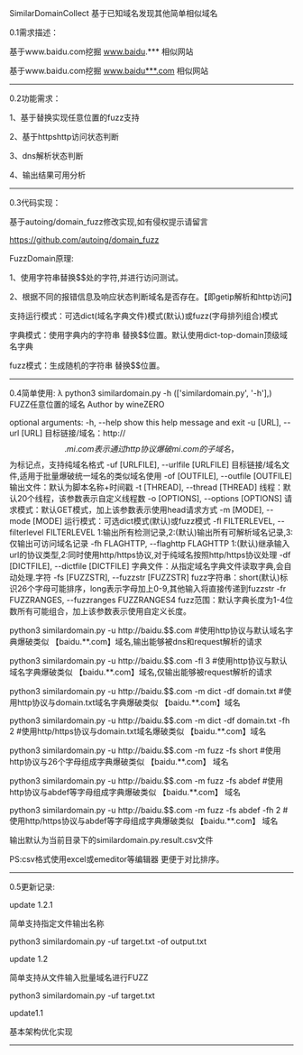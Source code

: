 SimilarDomainCollect 基于已知域名发现其他简单相似域名


0.1需求描述：

基于www.baidu.com挖掘 www.baidu.*** 相似网站

基于www.baidu.com挖掘 www.baidu***.com  相似网站

--------------------
0.2功能需求：

1、基于替换实现任意位置的fuzz支持

2、基于httpshttp访问状态判断

3、dns解析状态判断

4、输出结果可用分析

--------------------
0.3代码实现：

基于autoing/domain_fuzz修改实现,如有侵权提示请留言

https://github.com/autoing/domain_fuzz

FuzzDomain原理:

1、使用字符串替换$$处的字符,并进行访问测试。

2、根据不同的报错信息及响应状态判断域名是否存在。【即getip解析和http访问】

支持运行模式：可选dict(域名字典文件)模式(默认)或fuzz(字母排列组合)模式

字典模式：使用字典内的字符串 替换$$位置。默认使用dict-top-domain顶级域名字典

fuzz模式：生成随机的字符串 替换$$位置。

--------------------
0.4简单使用:
λ python3 similardomain.py -h
(['similardomain.py', '-h'],)
FUZZ任意位置的域名 Author by wineZERO

optional arguments:
  -h, --help            show this help message and exit
  -u [URL], --url [URL]
                        目标链接/域名：http://$$.mi.com 表示通过http协议爆破mi.com的子域名，$$为标记点，支持纯域名格式
  -uf [URLFILE], --urlfile [URLFILE]
                        目标链接/域名文件,适用于批量爆破统一域名的类似域名使用
  -of [OUTFILE], --outfile [OUTFILE]
                        输出文件：默认为脚本名称+时间戳
  -t [THREAD], --thread [THREAD]
                        线程：默认20个线程，该参数表示自定义线程数
  -o [OPTIONS], --options [OPTIONS]
                        请求模式：默认GET模式，加上该参数表示使用head请求方式
  -m [MODE], --mode [MODE]
                        运行模式：可选dict模式(默认)或fuzz模式
  -fl FILTERLEVEL, --filterlevel FILTERLEVEL
                        1:输出所有检测记录,2:(默认)输出所有可解析域名记录,3:仅输出可访问域名记录
  -fh FLAGHTTP, --flaghttp FLAGHTTP
                        1:(默认)继承输入url的协议类型,2:同时使用http/https协议,对于纯域名按照http/https协议处理
  -df [DICTFILE], --dictfile [DICTFILE]
                        字典文件：从指定域名字典文件读取字典,会自动处理.字符
  -fs [FUZZSTR], --fuzzstr [FUZZSTR]
                        fuzz字符串：short(默认)标识26个字母可能排序，long表示字母加上0-9,其他输入将直接传递到fuzzstr
  -fr FUZZRANGES, --fuzzranges FUZZRANGES4
                        fuzz范围：默认字典长度为1-4位数所有可能组合，加上该参数表示使用自定义长度。
                        
python3 similardomain.py -u http://baidu.$$.com			#使用http协议与默认域名字典爆破类似 【baidu.**.com】域名,输出能够被dns和request解析的请求

python3 similardomain.py -u http://baidu.$$.com -fl 3		#使用http协议与默认域名字典爆破类似 【baidu.**.com】域名,仅输出能够被request解析的请求

python3 similardomain.py -u http://baidu.$$.com -m dict -df domain.txt	#使用http协议与domain.txt域名字典爆破类似 【baidu.**.com】域名

python3 similardomain.py -u http://baidu.$$.com -m dict -df domain.txt	-fh 2	#使用http/https协议与domain.txt域名爆破类似 【baidu.**.com】域名

python3 similardomain.py -u http://baidu.$$.com -m fuzz -fs short	#使用http协议与26个字母组成字典爆破类似 【baidu.**.com】 域名

python3 similardomain.py -u http://baidu.$$.com -m fuzz -fs abdef	#使用http协议与abdef等字母组成字典爆破类似 【baidu.**.com】 域名

python3 similardomain.py -u http://baidu.$$.com -m fuzz -fs abdef -fh 2	#使用http/https协议与abdef等字母组成字典爆破类似 【baidu.**.com】 域名

输出默认为当前目录下的similardomain.py.result.csv文件

PS:csv格式使用excel或emeditor等编辑器 更便于对比排序。

--------------------
0.5更新记录:

update 1.2.1

简单支持指定文件输出名称

python3 similardomain.py -uf  target.txt -of output.txt

update 1.2

简单支持从文件输入批量域名进行FUZZ

python3 similardomain.py -uf  target.txt

update1.1

基本架构优化实现

--------------------
